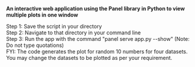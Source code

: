 **An interactive web application using the Panel library in Python to view multiple plots in one window**

Step 1: Save the script in your directory\
Step 2: Navigate to that directory in your command line\
Step 3: Run the app with the command "panel serve app.py --show" (Note: Do not type quotations)\
FYI: The code generates the plot for random 10 numbers for four datasets. You may change the datasets to be plotted as per your requirement.
